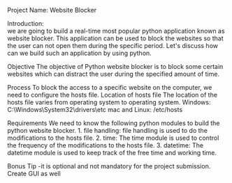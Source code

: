 Project Name: Website Blocker

Introduction:  
we are going to build a real-time most popular python application known as website blocker.
This application can be used to block the websites so that the user can not open them during the specific period.
Let's discuss how can we build such an application by using python.


Objective
The objective of Python website blocker is to block some certain websites which can distract the user during the specified amount of time.


Process
To block the access to a specific website on the computer, we need to configure the hosts file.
Location of hosts file
The location of the hosts file varies from operating system to operating system.
Windows: C:\Windows\System32\drivers\etc
mac and Linux: /etc/hosts


Requirements
We need to know the following python modules to build the python website blocker.
	1. file handling: file handling is used to do the modifications to the hosts file.
	2. time: The time module is used to control the frequency of the modifications to the hosts file.
	3. datetime: The datetime module is used to keep track of the free time and working time.


Bonus Tip -it is optional and not mandatory for the project submission.  Create GUI as well

